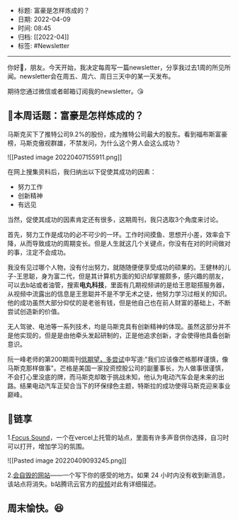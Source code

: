- 标题: 富豪是怎样炼成的？
- 日期: 2022-04-09
- 时间: 08:45
- 归档: [[2022-04]]
- 标签: #Newsletter
___

你好👋，朋友。今天开始，我决定每周写一篇newsletter，分享我过去1周的所见所闻。newsletter会在周五、周六、周日三天中的某一天发布。

期待您通过微信或者邮箱订阅我的newsletter。😘

## 📝本周话题：富豪是怎样炼成的？

马斯克买下了推特公司9.2%的股份，成为推特公司最大的股东。看到福布斯富豪榜，马斯克傲视群雄，不禁发问，为什么这个男人会这么成功？

![[Pasted image 20220407155911.png]]

在网上搜集资料后，我归纳出以下促使其成功的因素：

+ 努力工作
+ 创新精神
+ 有远见

当然，促使其成功的因素肯定还有很多，这期周刊，我只选取3个角度来讨论。

首先，努力工作是成功的必不可少的一环。工作时间摸鱼、思想开小差，效率会下降，从而导致成功的周期变长。但是人生就这几个关键点，你没有在对的时间做对的事，注定不会成功。

我没有见过哪个人物，没有付出努力，就随随便便享受成功的硕果的。王健林的儿子-王思聪，身为富二代，但是其计算机方面的知识却掌握颇多，感兴趣的朋友，可以去b站或者油管，搜索**电丸科技**，里面有几期视频讲的是给王思聪搭服务器，从视频中流露出的信息是王思聪并不是不学无术之徒，他努力学习过相关的知识。他的成功虽然大部分仰仗的是老爸有钱，但是他自己也在前人财富的基础上，不断尝试创造新的价值。

无人驾驶、电池等一系列技术，均是马斯克具有创新精神的体现。虽然这部分并不是他实现的，但是是由他牵头发起研制的，正是他追求创新，才会使得他具备创新意识。

阮一峰老师的第200期周刊[低期望，多尝试](https://www.ruanyifeng.com/blog/2022/03/weekly-issue-200.html)中写道:"我们应该像芒格那样谨慎，像马斯克那样做事"。芒格是美国一家投资控股公司的副董事长，为人做事很谨慎，不会打心里没底的牌，而马斯克却敢于挑战未知，他认为电动汽车会是未来的出路。结果电动汽车正契合当下的环保绿色主题，特斯拉的成功使得马斯克迎来事业巅峰。

## 🎇链享

1.[Focus Sound](https://focus-sounds.vercel.app/)，一个在vercel上托管的站点，里面有许多声音供你选择，自习时可以打开，增加学习的氛围。

![[Pasted image 20220409093245.png]]

2.[会自毁的网站](https://www.thiswebsitewillselfdestruct.com/)——一个写下你的感受的地方。如果 24 小时内没有收到新消息，该站点将消失。b站腾讯云官方的[视频](https://www.bilibili.com/video/BV1J3411J7Ym?share_source=copy_web)对此有详细描述。

## 周末愉快。😆

